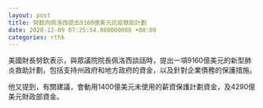 ```yaml
---
layout: post
title: 努欽向佩洛西提出9160億美元抗疫救助計劃
date: 2020-12-09 07:25:54.000000000 +08:00
categories: rthk
---
```


美國財長努欽表示，與眾議院院長佩洛西談話時，提出一項9160億美元的新型肺炎救助計劃，包括支持州政府和地方政府的資金，以及針對企業債務的保護措施。

他又提到，有關建議，會動用1400億美元未使用的薪資保護計劃資金，及4290億美元財政部資金。
